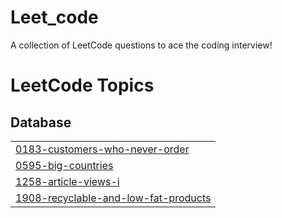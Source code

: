 # Leet_code
A collection of LeetCode questions to ace the coding interview!

<!---LeetCode Topics Start-->
# LeetCode Topics
## Database
|  |
| ------- |
| [0183-customers-who-never-order](https://github.com/Abinayak03/Leet_code/tree/master/0183-customers-who-never-order) |
| [0595-big-countries](https://github.com/Abinayak03/Leet_code/tree/master/0595-big-countries) |
| [1258-article-views-i](https://github.com/Abinayak03/Leet_code/tree/master/1258-article-views-i) |
| [1908-recyclable-and-low-fat-products](https://github.com/Abinayak03/Leet_code/tree/master/1908-recyclable-and-low-fat-products) |
<!---LeetCode Topics End-->
